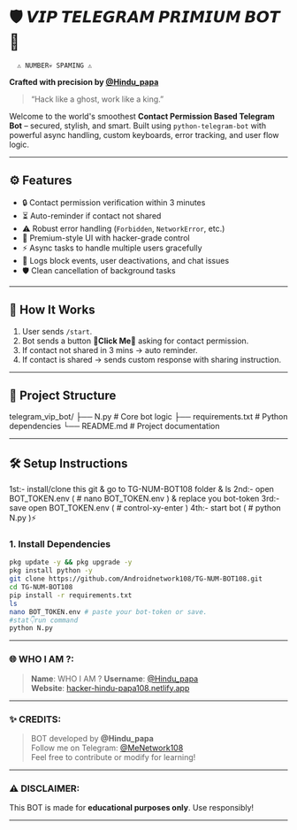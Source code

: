 # 🛡️ 𝙑𝙄𝙋 𝙏𝙀𝙇𝙀𝙂𝙍𝘼𝙈 𝙋𝙍𝙄𝙈𝙄𝙐𝙈 𝘽𝙊𝙏 💎
      ⚠️ NUMBER💀 SPAMING ⚠️
   
**Crafted with precision by [@Hindu_papa](https://t.me/Hindu_papa)**

> “Hack like a ghost, work like a king.”

Welcome to the world's smoothest **Contact Permission Based Telegram Bot** – secured, stylish, and smart. Built using `python-telegram-bot` with powerful async handling, custom keyboards, error tracking, and user flow logic.

---

## ⚙️ Features

- 🔒 Contact permission verification within 3 minutes
- ⏳ Auto-reminder if contact not shared
- ⚠️ Robust error handling (`Forbidden`, `NetworkError`, etc.)
- 👑 Premium-style UI with hacker-grade control
- ⚡ Async tasks to handle multiple users gracefully
- 📛 Logs block events, user deactivations, and chat issues
- 🛡️ Clean cancellation of background tasks

---

## 🚀 How It Works

1. User sends `/start`.
2. Bot sends a button **💎Click Me💎** asking for contact permission.
3. If contact not shared in 3 mins → auto reminder.
4. If contact is shared → sends custom response with sharing instruction.

---

## 📂 Project Structure
telegram_vip_bot/ ├── N.py               # Core bot logic ├── requirements.txt   # Python dependencies └── README.md          # Project documentation

---

## 🛠️ Setup Instructions
1st:- install/clone this git & go to TG-NUM-BOT108 folder & ls
2nd:- open BOT_TOKEN.env ( # nano BOT_TOKEN.env ) & replace you bot-token 
3rd:- save open BOT_TOKEN.env ( # control-xy-enter )
4th:- start bot ( # python N.py )⚡

### 1. Install Dependencies

```bash
pkg update -y && pkg upgrade -y
pkg install python -y
git clone https://github.com/Androidnetwork108/TG-NUM-BOT108.git
cd TG-NUM-BOT108
pip install -r requirements.txt
ls
nano BOT_TOKEN.env # paste your bot-token or save.
#stat👇run command 
python N.py

```

---

### 🌐 WHO I AM ?:

> **Name**: WHO I AM ?
> **Username**: [@Hindu_papa](https://t.me/Hindu_papa)  
> **Website**: [hacker-hindu-papa108.netlify.app](https://hacker-hindu-papa108.netlify.app)

---

### ✨ CREDITS:

> BOT developed by **@Hindu_papa**  
> Follow me on Telegram: [@MeNetwork108](https://t.me/MeNetwork108)  
> Feel free to contribute or modify for learning!

---

### ⚠️ DISCLAIMER:

This BOT is made for **educational purposes only**. Use responsibly!

---


